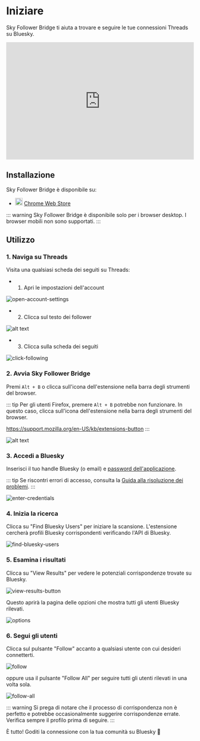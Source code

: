 # Iniziare

Sky Follower Bridge ti aiuta a trovare e seguire le tue connessioni Threads su Bluesky.

<iframe width="100%" height="315" src="https://www.youtube.com/embed/2GH-Vn3lBZ8?si=oScIGF2uFYAIH4jc" title="YouTube video player" frameborder="0" allow="accelerometer; autoplay; clipboard-write; encrypted-media; gyroscope; picture-in-picture; web-share" referrerpolicy="strict-origin-when-cross-origin" allowfullscreen></iframe>

## Installazione

Sky Follower Bridge è disponibile su:

<ul class="install-list">
  <li>
    <img src="/images/icon-chrome.svg" width="20" height="20">
    <a href="https://chrome.google.com/webstore/detail/sky-follower-bridge/behhbpbpmailcnfbjagknjngnfdojpko" target="_blank" rel="noopener noreferrer" class="link-to-chrome-store">Chrome Web Store</a>
  </li>
</ul>

::: warning
Sky Follower Bridge è disponibile solo per i browser desktop. I browser mobili non sono supportati.
:::

## Utilizzo

### 1. Naviga su Threads

Visita una qualsiasi scheda dei seguiti su Threads:
- 1. Apri le impostazioni dell'account

![open-account-settings](/images/threads-open-account.png)

- 2. Clicca sul testo dei follower

![alt text](/images/threads-click-followers.png)

- 3. Clicca sulla scheda dei seguiti

![click-following](/images/threads-click-following.png)

### 2. Avvia Sky Follower Bridge

Premi `Alt + B` o clicca sull'icona dell'estensione nella barra degli strumenti del browser.

::: tip
Per gli utenti Firefox, premere `Alt + B` potrebbe non funzionare. In questo caso, clicca sull'icona dell'estensione nella barra degli strumenti del browser.

https://support.mozilla.org/en-US/kb/extensions-button
:::

![alt text](/images/threads-open-extension.png)

### 3. Accedi a Bluesky

Inserisci il tuo handle Bluesky (o email) e [password dell'applicazione](https://bsky.app/settings/app-passwords).

::: tip
Se riscontri errori di accesso, consulta la [Guida alla risoluzione dei problemi](/it/troubleshooting).
:::

![enter-credentials](/images/enter-credentials.png)

### 4. Inizia la ricerca

Clicca su "Find Bluesky Users" per iniziare la scansione. L'estensione cercherà profili Bluesky corrispondenti verificando l'API di Bluesky.

![find-bluesky-users](/images/scan-users.png)

### 5. Esamina i risultati

Clicca su "View Results" per vedere le potenziali corrispondenze trovate su Bluesky.

![view-results-button](/images/click-results.png)

Questo aprirà la pagina delle opzioni che mostra tutti gli utenti Bluesky rilevati.

![options](/images/options.png)

### 6. Segui gli utenti

Clicca sul pulsante "Follow" accanto a qualsiasi utente con cui desideri connetterti.

![follow](/images/click-follow-btn.png)

oppure usa il pulsante "Follow All" per seguire tutti gli utenti rilevati in una volta sola.

![follow-all](/images/follow-all-btn.png)

::: warning
Si prega di notare che il processo di corrispondenza non è perfetto e potrebbe occasionalmente suggerire corrispondenze errate. Verifica sempre il profilo prima di seguire.
:::

È tutto! Goditi la connessione con la tua comunità su Bluesky 🎉 
